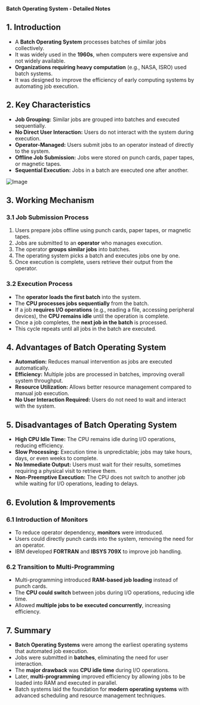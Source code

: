 **Batch Operating System - Detailed Notes**

## 1. Introduction
- A **Batch Operating System** processes batches of similar jobs collectively.
- It was widely used in the **1960s**, when computers were expensive and not widely available.
- **Organizations requiring heavy computation** (e.g., NASA, ISRO) used batch systems.
- It was designed to improve the efficiency of early computing systems by automating job execution.

## 2. Key Characteristics
- **Job Grouping:** Similar jobs are grouped into batches and executed sequentially.
- **No Direct User Interaction:** Users do not interact with the system during execution.
- **Operator-Managed:** Users submit jobs to an operator instead of directly to the system.
- **Offline Job Submission:** Jobs were stored on punch cards, paper tapes, or magnetic tapes.
- **Sequential Execution:** Jobs in a batch are executed one after another.

![Image](https://github.com/user-attachments/assets/8cc1c7f5-6080-4198-a780-6e3b689e5523)

## 3. Working Mechanism
### **3.1 Job Submission Process**
1. Users prepare jobs offline using punch cards, paper tapes, or magnetic tapes.
2. Jobs are submitted to an **operator** who manages execution.
3. The operator **groups similar jobs** into batches.
4. The operating system picks a batch and executes jobs one by one.
5. Once execution is complete, users retrieve their output from the operator.

### **3.2 Execution Process**
- The **operator loads the first batch** into the system.
- The **CPU processes jobs sequentially** from the batch.
- If a job **requires I/O operations** (e.g., reading a file, accessing peripheral devices), the **CPU remains idle** until the operation is complete.
- Once a job completes, the **next job in the batch** is processed.
- This cycle repeats until all jobs in the batch are executed.

## 4. Advantages of Batch Operating System
- **Automation:** Reduces manual intervention as jobs are executed automatically.
- **Efficiency:** Multiple jobs are processed in batches, improving overall system throughput.
- **Resource Utilization:** Allows better resource management compared to manual job execution.
- **No User Interaction Required:** Users do not need to wait and interact with the system.

## 5. Disadvantages of Batch Operating System
- **High CPU Idle Time:** The CPU remains idle during I/O operations, reducing efficiency.
- **Slow Processing:** Execution time is unpredictable; jobs may take hours, days, or even weeks to complete.
- **No Immediate Output:** Users must wait for their results, sometimes requiring a physical visit to retrieve them.
- **Non-Preemptive Execution:** The CPU does not switch to another job while waiting for I/O operations, leading to delays.

## 6. Evolution & Improvements
### **6.1 Introduction of Monitors**
- To reduce operator dependency, **monitors** were introduced.
- Users could directly punch cards into the system, removing the need for an operator.
- IBM developed **FORTRAN** and **IBSYS 709X** to improve job handling.

### **6.2 Transition to Multi-Programming**
- Multi-programming introduced **RAM-based job loading** instead of punch cards.
- The **CPU could switch** between jobs during I/O operations, reducing idle time.
- Allowed **multiple jobs to be executed concurrently**, increasing efficiency.

## 7. Summary
- **Batch Operating Systems** were among the earliest operating systems that automated job execution.
- Jobs were submitted in **batches**, eliminating the need for user interaction.
- The **major drawback** was **CPU idle time** during I/O operations.
- Later, **multi-programming** improved efficiency by allowing jobs to be loaded into RAM and executed in parallel.
- Batch systems laid the foundation for **modern operating systems** with advanced scheduling and resource management techniques.

